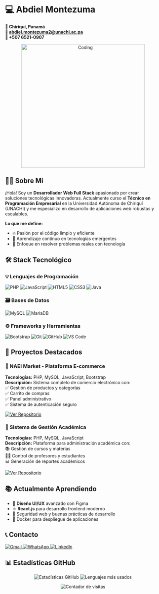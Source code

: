 # 💻 Abdiel Montezuma  
**📍 Chiriquí, Panamá**  
**📧 abdiel.montezuma2@unachi.ac.pa**  
**📱 +507 6521-0907**  

<p align="center">
  <img src="https://media.giphy.com/media/qgQUggAC3Pfv687qPC/giphy.gif" alt="Coding" width="400"/>
</p>

## 👨‍💻 Sobre Mí

¡Hola! Soy un **Desarrollador Web Full Stack** apasionado por crear soluciones tecnológicas innovadoras. Actualmente curso el **Técnico en Programación Empresarial** en la Universidad Autónoma de Chiriquí (UNACHI) y me especializo en desarrollo de aplicaciones web robustas y escalables.

**Lo que me define:**
- 🔥 Pasión por el código limpio y eficiente
- 🌱 Aprendizaje continuo en tecnologías emergentes
- 🚀 Enfoque en resolver problemas reales con tecnología

## 🛠 Stack Tecnológico

### 💡 Lenguajes de Programación
<p align="left">
  <img src="https://img.shields.io/badge/PHP-777BB4?style=for-the-badge&logo=php&logoColor=white" alt="PHP">
  <img src="https://img.shields.io/badge/JavaScript-F7DF1E?style=for-the-badge&logo=javascript&logoColor=black" alt="JavaScript">
  <img src="https://img.shields.io/badge/HTML5-E34F26?style=for-the-badge&logo=html5&logoColor=white" alt="HTML5">
  <img src="https://img.shields.io/badge/CSS3-1572B6?style=for-the-badge&logo=css3&logoColor=white" alt="CSS3">
  <img src="https://img.shields.io/badge/Java-ED8B00?style=for-the-badge&logo=openjdk&logoColor=white" alt="Java">
</p>

### 🗃️ Bases de Datos
<p align="left">
  <img src="https://img.shields.io/badge/MySQL-005C84?style=for-the-badge&logo=mysql&logoColor=white" alt="MySQL">
  <img src="https://img.shields.io/badge/MariaDB-003545?style=for-the-badge&logo=mariadb&logoColor=white" alt="MariaDB">
</p>

### ⚙️ Frameworks y Herramientas
<p align="left">
  <img src="https://img.shields.io/badge/Bootstrap-563D7C?style=for-the-badge&logo=bootstrap&logoColor=white" alt="Bootstrap">
  <img src="https://img.shields.io/badge/Git-F05032?style=for-the-badge&logo=git&logoColor=white" alt="Git">
  <img src="https://img.shields.io/badge/GitHub-100000?style=for-the-badge&logo=github&logoColor=white" alt="GitHub">
  <img src="https://img.shields.io/badge/Visual_Studio_Code-0078D4?style=for-the-badge&logo=visual%20studio%20code&logoColor=white" alt="VS Code">
</p>

## 🌟 Proyectos Destacados

### 🛒 NAEI Market - Plataforma E-commerce
**Tecnologías:** PHP, MySQL, JavaScript, Bootstrap  
**Descripción:** Sistema completo de comercio electrónico con:  
✅ Gestión de productos y categorías  
✅ Carrito de compras  
✅ Panel administrativo  
✅ Sistema de autenticación seguro  

[![Ver Repositorio](https://img.shields.io/badge/GitHub-Repositorio-181717?style=for-the-badge&logo=github)](https://github.com/tu-usuario/NAEI-Market)

### 🏫 Sistema de Gestión Académica
**Tecnologías:** PHP, MySQL, JavaScript  
**Descripción:** Plataforma para administración académica con:  
📚 Gestión de cursos y materias  
👨‍🏫 Control de profesores y estudiantes  
📊 Generación de reportes académicos  

[![Ver Repositorio](https://img.shields.io/badge/GitHub-Repositorio-181717?style=for-the-badge&logo=github)](https://github.com/tu-usuario/sistema-academico)

## 📚 Actualmente Aprendiendo

- 🎨 **Diseño UI/UX** avanzado con Figma
- ⚛️ **React.js** para desarrollo frontend moderno
- 🔐 Seguridad web y buenas prácticas de desarrollo
- 🐋 Docker para despliegue de aplicaciones

## 📞 Contacto

<p align="left">
  <a href="mailto:abdiel.montezuma2@unachi.ac.pa">
    <img src="https://img.shields.io/badge/Gmail-D14836?style=for-the-badge&logo=gmail&logoColor=white" alt="Gmail">
  </a>
  <a href="https://wa.me/50765210907">
    <img src="https://img.shields.io/badge/WhatsApp-25D366?style=for-the-badge&logo=whatsapp&logoColor=white" alt="WhatsApp">
  </a>
  <a href="https://linkedin.com/in/tu-perfil">
    <img src="https://img.shields.io/badge/LinkedIn-0077B5?style=for-the-badge&logo=linkedin&logoColor=white" alt="LinkedIn">
  </a>
</p>

## 📊 Estadísticas GitHub

<p align="center">
  <img src="https://github-readme-stats.vercel.app/api?username=https://github.com/anderh04&show_icons=true&theme=radical" alt="Estadísticas GitHub">
  <img src="https://github-readme-stats.vercel.app/api/top-langs/?username=tu-usuario&layout=compact&theme=radical" alt="Lenguajes más usados">
</p>

<p align="center">
  <img src="https://komarev.com/ghpvc/?username=tu-usuario&label=Profile%20views&color=0e75b6&style=flat" alt="Contador de visitas">
</p>

